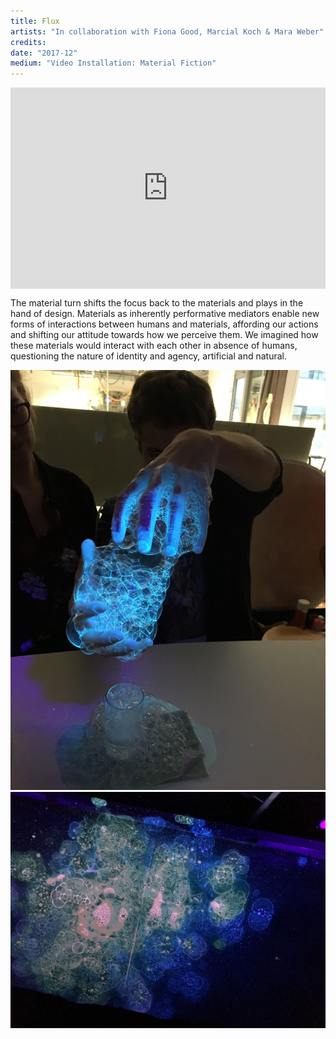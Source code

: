 ```yaml
---
title: Flux
artists: "In collaboration with Fiona Good, Marcial Koch & Mara Weber"
credits:
date: "2017-12"
medium: "Video Installation: Material Fiction"
---
```

<div class="full">

<div style="padding:56.25% 0 4vw 0;position:relative;"><iframe src="https://player.vimeo.com/video/407827158?color=ff0000&title=0&byline=0&portrait=0" style="position:absolute;top:0;left:0;width:100%;height:100%;" frameborder="0" allow="autoplay; fullscreen" allowfullscreen></iframe></div><script src="https://player.vimeo.com/api/player.js"></script>

</div>

The material turn shifts the focus back to the materials and plays in the hand of design. Materials  as inherently performative mediators enable new forms of interactions between humans and materials, affording our actions and shifting our attitude towards how we perceive them.
We imagined how these materials would interact with each other in absence of humans, questioning the nature of identity and agency, artificial and natural.

<div class="full">

![](./flux-3.jpg)
![](./flux-8.jpg)

</div>
